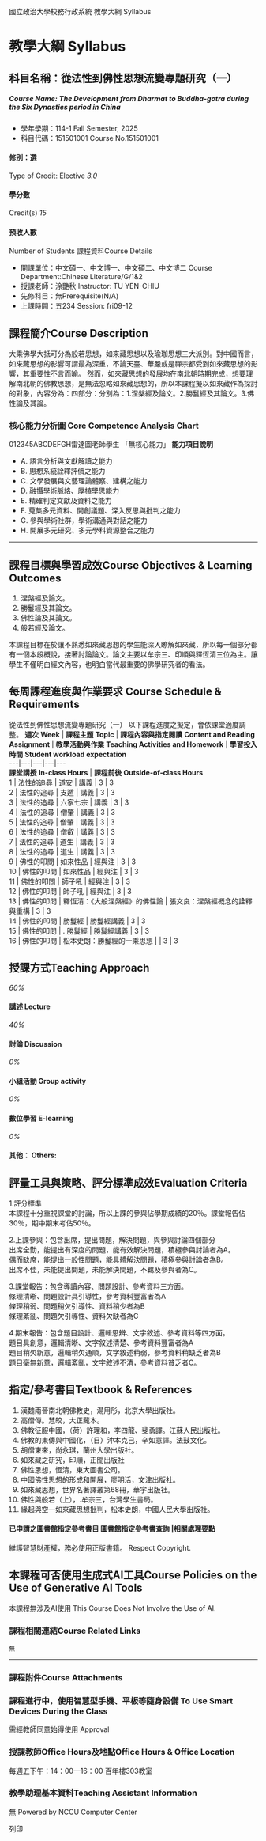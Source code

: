 國立政治大學校務行政系統 教學大綱 Syllabus
# 教學大綱 Syllabus
##  科目名稱：從法性到佛性思想流變專題研究（一）
#####  Course Name: The Development from Dharmat to Buddha-gotra during the Six Dynasties period in China
  * 學年學期：114-1 Fall Semester, 2025 
  * 科目代碼：151501001 Course No.151501001


#### 修別：選
Type of Credit: Elective 
_3.0_
#### 學分數
Credit(s)
_15_
#### 預收人數
Number of Students
課程資料Course Details
  * 開課單位：中文碩一、中文博一、中文碩二、中文博二 Course Department:Chinese Literature/G/1&2 
  * 授課老師：涂艷秋 Instructor: TU YEN-CHIU 
  * 先修科目：無Prerequisite(N/A)
  * 上課時間：五234 Session: fri09-12


##  課程簡介Course Description
大乘佛學大抵可分為般若思想，如來藏思想以及瑜珈思想三大派別。對中國而言，如來藏思想的影響可謂最為深重，不論天臺、華嚴或是禪宗都受到如來藏思想的影響，其重要性不言而喻。
然而，如來藏思想的發展均在南北朝時期完成，想要理解南北朝的佛教思想，是無法忽略如來藏思想的，所以本課程擬以如來藏作為探討的對象，內容分為：四部分：分別為：1.涅槃經及論文。2.勝鬘經及其論文。3.佛性論及其論。
###  核心能力分析圖 Core Competence Analysis Chart
012345ABCDEFGH雷達圖老師學生
「無核心能力」 
**能力項目說明**
  * A. 語言分析與文獻解讀之能力
  * B. 思想系統詮釋評價之能力
  * C. 文學發展與文藝理論體察、建構之能力
  * D. 融攝學術脈絡、厚植學思能力
  * E. 精確判定文獻及資料之能力
  * F. 蒐集多元資料、開創議題、深入反思與批判之能力
  * G. 參與學術社群，學術溝通與對話之能力
  * H. 開展多元研究、多元學科資源整合之能力


* * *
##  課程目標與學習成效Course Objectives & Learning Outcomes 
  1. 涅槃經及論文。
  2. 勝鬘經及其論文。
  3. 佛性論及其論文。
  4. 般若經及論文。


本課程目標在於讓不熟悉如來藏思想的學生能深入瞭解如來藏，所以每一個部分都有一個本段概說，接著討論論文。論文主要以牟宗三、印順與釋恆清三位為主。讓學生不僅明白經文內容，也明白當代最重要的佛學研究者的看法。
##  每周課程進度與作業要求 Course Schedule & Requirements
從法性到佛性思想流變專題研究（一）
以下課程進度之擬定，會依課堂適度調整。
**週次** **Week** |  **課程主題** **Topic** |  **課程內容與指定閱讀** **Content and Reading Assignment** |  **教學活動與作業** **Teaching Activities and Homework** |  **學習投入時間** **Student workload expectation**  
---|---|---|---|---  
**課堂講授** **In-class Hours** |  **課程前後** **Outside-of-class Hours**  
1 |  法性的追尋 |  道安 |  講義 |  3 |  3  
2 |  法性的追尋 |  支遁 |  講義 |  3 |  3  
3 |  法性的追尋 |  六家七宗 |  講義 |  3 |  3  
4 |  法性的追尋 |  僧肇 |  講義 |  3 |  3  
5 |  法性的追尋 |  僧肇 |  講義 |  3 |  3  
6 |  法性的追尋 |  僧叡 |  講義 |  3 |  3  
7 |  法性的追尋 |  道生 |  講義 |  3 |  3  
8 |  法性的追尋 |  道生 |  講義 |  3 |  3  
9 |  佛性的叩問 |  如來性品 |  經與注 |  3 |  3  
10 |  佛性的叩問 |  如來性品 |  經與注 |  3 |  3  
11 |  佛性的叩問 |  師子吼 |  經與注 |  3 |  3  
12 |  佛性的叩問 |  師子吼 |  經與注 |  3 |  3  
13 |  佛性的叩問 |  釋恆清：《大般涅槃經》的佛性論  |  張文良：涅槃經概念的詮釋與重構 |  3 |  3  
14 |  佛性的叩問 |  勝鬘經 |  勝鬘經講義 |  3 |  3  
15 |  佛性的叩問 |  . 勝鬘經 |  勝鬘經講義 |  3 |  3  
16 |  佛性的叩問 |  松本史朗：勝鬘經的一乘思想 |  |  3 |  3  
##  授課方式Teaching Approach
_60%_
####  講述 Lecture
_40%_
####  討論 Discussion
_0%_
####  小組活動 Group activity
_0%_
####  數位學習 E-learning
_0%_
####  其他： Others:
##  評量工具與策略、評分標準成效Evaluation Criteria
1.評分標準  
本課程十分重視課堂的討論，所以上課的參與佔學期成績的20％。課堂報告佔30％，期中期末考佔50％。
  
2.上課參與：包含出席，提出問題，解決問題，與參與討論四個部分  
出席全勤，能提出有深度的問題，能有效解決問題，積極參與討論者為A。  
偶而缺席，能提出一般性問題，能具體解決問題，積極參與討論者為B。  
出席不佳，未能提出問題，未能解決問題，不羈及參與者為C。
  
3.課堂報告：包含導讀內容、問題設計、參考資料三方面。  
條理清晰、問題設計具引導性，參考資料豐富者為A  
條理稍弱、問題稍欠引導性、資料稍少者為B  
條理紊亂、問題欠引導性、資料欠缺者為C
  
4.期末報告：包含題目設計、邏輯思辨、文字敘述、參考資料等四方面。  
題目具創意，邏輯清晰、文字敘述清楚、參考資料豐富者為A  
題目稍欠新意，邏輯稍欠通順，文字敘述稍弱，參考資料稍缺乏者為B  
題目毫無新意，邏輯紊亂，文字敘述不清，參考資料貧乏者C。  

##  指定/參考書目Textbook & References
  1. 漢魏兩晉南北朝佛教史，湯用彤，北京大學出版社。
  2. 高僧傳。慧皎，大正藏本。
  3. 佛教征服中國，（荷）許理和，李四龍、斐勇譯。江蘇人民出版社。
  4. 佛教的東傳與中國化，（日）沖本克己，辛如意譯。法鼓文化。
  5. 胡僧東來，尚永琪，蘭州大學出版社。
  6. 如來藏之研究，印順，正聞出版社
  7. 佛性思想，恆清，東大圖書公司。
  8. 中國佛性思想的形成和開展，廖明活，文津出版社。
  9. 如來藏思想，世界名著譯叢第68冊，華宇出版社。
  10. 佛性與般若（上），.牟宗三，台灣學生書局。
  11. 緣起與空—如來藏思想批判，松本史朗，中國人民大學出版社。


####  已申請之圖書館指定參考書目  圖書館指定參考書查詢 |相關處理要點
維護智慧財產權，務必使用正版書籍。 Respect Copyright.
##  本課程可否使用生成式AI工具Course Policies on the Use of Generative AI Tools
本課程無涉及AI使用 This Course Does Not Involve the Use of AI.
###  課程相關連結Course Related Links
```
無
```

* * *
###  課程附件Course Attachments
###  課程進行中，使用智慧型手機、平板等隨身設備 To Use Smart Devices During the Class
需經教師同意始得使用  Approval
###  授課教師Office Hours及地點Office Hours & Office Location
每週五下午：14：00—16：00
百年樓303教室
###  教學助理基本資料Teaching Assistant Information
無
Powered by NCCU Computer Center
  
列印
